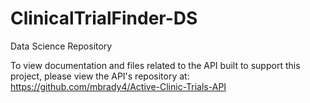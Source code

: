 # ClinicalTrialFinder-DS
Data Science Repository

To view documentation and files related to the API built to support this project, please view the API's repository at: https://github.com/mbrady4/Active-Clinic-Trials-API
